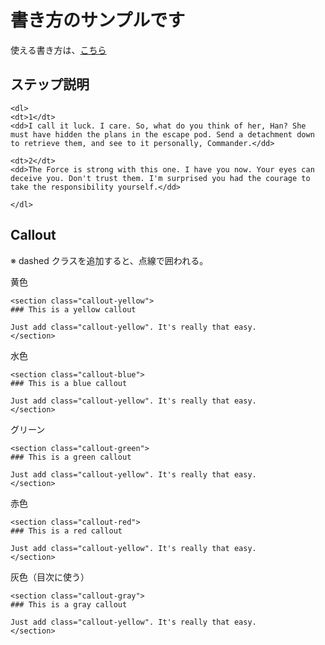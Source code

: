 # 書き方のサンプルです

使える書き方は、[こちら](https://docs.helpscout.com/article/40-docs-style-guide)



## ステップ説明

```
<dl>
<dt>1</dt>
<dd>I call it luck. I care. So, what do you think of her, Han? She must have hidden the plans in the escape pod. Send a detachment down to retrieve them, and see to it personally, Commander.</dd>

<dt>2</dt>
<dd>The Force is strong with this one. I have you now. Your eyes can deceive you. Don't trust them. I'm surprised you had the courage to take the responsibility yourself.</dd>

</dl>
```


## Callout

※ dashed クラスを追加すると、点線で囲われる。

黄色

```
<section class="callout-yellow">
### This is a yellow callout

Just add class="callout-yellow". It's really that easy.
</section>
```

水色

```
<section class="callout-blue">
### This is a blue callout

Just add class="callout-yellow". It's really that easy.
</section>
```

グリーン

```
<section class="callout-green">
### This is a green callout

Just add class="callout-yellow". It's really that easy.
</section>
```

赤色

```
<section class="callout-red">
### This is a red callout

Just add class="callout-yellow". It's really that easy.
</section>
```


灰色（目次に使う）
```
<section class="callout-gray">
### This is a gray callout

Just add class="callout-yellow". It's really that easy.
</section>
```